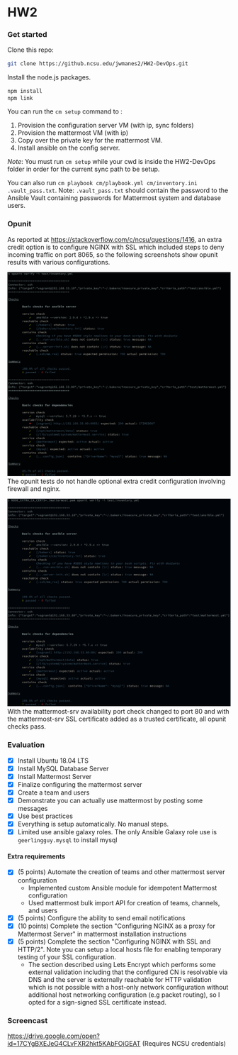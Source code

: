 # HW2

### Get started

Clone this repo:

```bash
git clone https://github.ncsu.edu/jwmanes2/HW2-DevOps.git
```

Install the node.js packages.

```
npm install
npm link
```

You can run the `cm setup` command to :

1. Provision the configuration server VM (with ip, sync folders)
2. Provision the mattermost VM (with ip)
3. Copy over the private key for the mattermost VM.
4. Install ansible on the config server.

*Note*: You must run `cm setup` while your cwd is inside the HW2-DevOps folder in order for the current sync path to be setup.

You can also run `cm playbook cm/playbook.yml cm/inventory.ini .vault_pass.txt`. Note: `.vault_pass.txt` should contain the password to the Ansible Vault containing
passwords for Mattermost system and database users.

### Opunit
As reported at https://stackoverflow.com/c/ncsu/questions/1416, an extra credit option is to configure NGINX with SSL which included steps to deny incoming traffic on port 8065, so the following screenshots show opunit results with various configurations.

![opunit_vanilla.png](opunit_results/opunit_vanilla.png)
The opunit tests do not handle optional extra credit configuration involving firewall and nginx.

![opunit_results.png](opunit_results/opunit_results.png)
With the mattermost-srv availability port check changed to port 80 and with the mattermost-srv SSL certificate added as a trusted certificate, all opunit checks pass.

### Evaluation
- [x] Install Ubuntu 18.04 LTS
- [x] Install MySQL Database Server
- [x] Install Mattermost Server
- [x] Finalize configuring the mattermost server
- [x] Create a team and users
- [x] Demonstrate you can actually use mattermost by posting some messages
- [x] Use best practices
- [x] Everything is setup automatically. No manual steps.
- [x] Limited use ansible galaxy roles. The only Ansible Galaxy role use is `geerlingguy.mysql` to install mysql

#### Extra requirements
- [x] (5 points) Automate the creation of teams and other mattermost server configuration
    - Implemented custom Ansible module for idempotent Mattermost configuration
    - Used mattermost bulk import API for creation of teams, channels, and users
- [x] (5 points) Configure the ability to send email notifications
- [x] (10 points) Complete the section "Configuring NGINX as a proxy for Mattermost Server" in mattermost installation instructions
- [x] (5 points) Complete the section "Configuring NGINX with SSL and HTTP/2". Note you can setup a local hosts file for enabling temporary testing of your SSL configuration.
    - The section described using Lets Encrypt which performs some external validation including that the configured CN is resolvable via DNS and the server is externally reachable for HTTP validation which is not possible with a host-only network configuration without additional host networking configuration (e.g packet routing), so I opted for a sign-signed SSL certificate instead.
    
### Screencast
https://drive.google.com/open?id=17CYgBXEJeG4CLvFXR2hkt5KAbFOiGEAT (Requires NCSU credentials)

